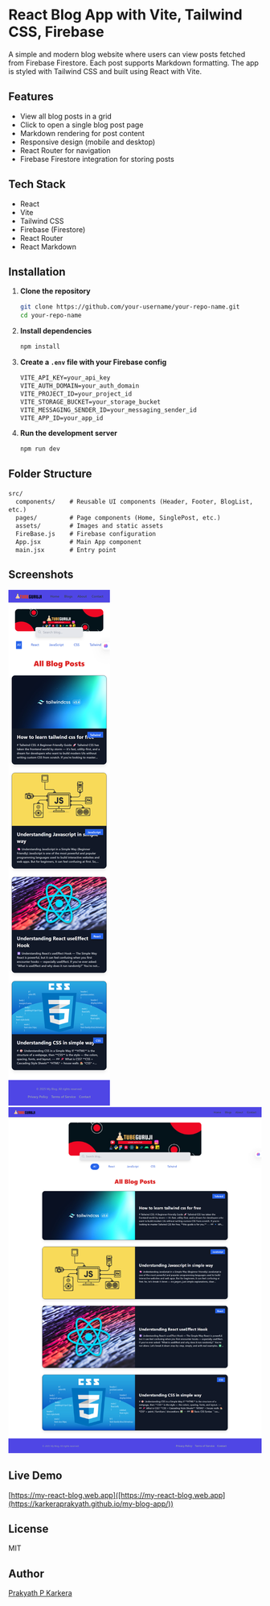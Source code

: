 

# React Blog App with Vite, Tailwind CSS, Firebase

A simple and modern blog website where users can view posts fetched from Firebase Firestore. Each post supports Markdown formatting. The app is styled with Tailwind CSS and built using React with Vite.

## Features

- View all blog posts in a grid
- Click to open a single blog post page
- Markdown rendering for post content
- Responsive design (mobile and desktop)
- React Router for navigation
- Firebase Firestore integration for storing posts

## Tech Stack

- React
- Vite
- Tailwind CSS
- Firebase (Firestore)
- React Router
- React Markdown

## Installation

1. **Clone the repository**
   ```bash
   git clone https://github.com/your-username/your-repo-name.git
   cd your-repo-name
   ```

2. **Install dependencies**
   ```bash
   npm install
   ```

3. **Create a `.env` file with your Firebase config**
   ```env
   VITE_API_KEY=your_api_key
   VITE_AUTH_DOMAIN=your_auth_domain
   VITE_PROJECT_ID=your_project_id
   VITE_STORAGE_BUCKET=your_storage_bucket
   VITE_MESSAGING_SENDER_ID=your_messaging_sender_id
   VITE_APP_ID=your_app_id
   ```

4. **Run the development server**
   ```bash
   npm run dev
   ```

## Folder Structure

```
src/
  components/    # Reusable UI components (Header, Footer, BlogList, etc.)
  pages/         # Page components (Home, SinglePost, etc.)
  assets/        # Images and static assets
  FireBase.js    # Firebase configuration
  App.jsx        # Main App component
  main.jsx       # Entry point
```

## Screenshots

![Desktop View](blog.png)
![Mobile View](localhost_5173_my-blog-app_.png)


## Live Demo

[https://my-react-blog.web.app]([https://my-react-blog.web.app](https://karkeraprakyath.github.io/my-blog-app/))

## License

MIT

## Author

[Prakyath P Karkera](https://github.com/karkeraprakyath)
